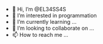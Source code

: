 - 👋 Hi, I’m @EL34SS4S
- 👀 I’m interested in programmation
- 🌱 I’m currently learning ...
- 💞️ I’m looking to collaborate on ...
- 📫 How to reach me ...

<!---
EL34SS4S/EL34SS4S is a ✨ special ✨ repository because its `README.md` (this file) appears on your GitHub profile.
You can click the Preview link to take a look at your changes.
--->
